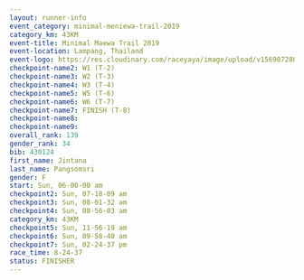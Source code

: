 ```yaml
---
layout: runner-info 
event_category: minimal-meniewa-trail-2019 
category_km: 43KM
event-title: Minimal Maewa Trail 2019 
event-location: Lampang, Thailand 
event-logo: https://res.cloudinary.com/raceyaya/image/upload/v1569072805/logo/minimal-trail_ktnvsp.jpg 
checkpoint-name2: W1 (T-2) 
checkpoint-name3: W2 (T-3) 
checkpoint-name4: W3 (T-4) 
checkpoint-name5: W5 (T-6) 
checkpoint-name6: W6 (T-7) 
checkpoint-name7: FINISH (T-8) 
checkpoint-name8: 
checkpoint-name9: 
overall_rank: 139
gender_rank: 34
bib: 430124
first_name: Jintana
last_name: Pangsomsri
gender: F
start: Sun, 06-00-00 am
checkpoint2: Sun, 07-18-09 am
checkpoint3: Sun, 08-01-32 am
checkpoint4: Sun, 08-56-03 am
category_km: 43KM
checkpoint5: Sun, 11-56-19 am
checkpoint6: Sun, 09-58-40 am
checkpoint7: Sun, 02-24-37 pm
race_time: 8-24-37
status: FINISHER
---
```

